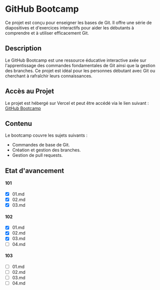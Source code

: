 # GitHub Bootcamp

Ce projet est conçu pour enseigner les bases de Git. Il offre une série de diapositives et d'exercices interactifs pour aider les débutants à comprendre et à utiliser efficacement Git.

## Description

Le GitHub Bootcamp est une ressource éducative interactive axée sur l'apprentissage des commandes fondamentales de Git ainsi que la gestion des branches. Ce projet est idéal pour les personnes débutant avec Git ou cherchant à rafraîchir leurs connaissances.

## Accès au Projet

Le projet est hébergé sur Vercel et peut être accédé via le lien suivant : [GitHub Bootcamp](https://github-bootcamp-4wulzukr4-fabienlpts-projects.vercel.app/?slideIndex=0&stepIndex=0)

## Contenu

Le bootcamp couvre les sujets suivants :

- Commandes de base de Git.
- Création et gestion des branches.
- Gestion de pull requests.

## Etat d'avancement

#### 101

- [x] 01.md
- [x] 02.md
- [x] 03.md

#### 102

- [x] 01.md
- [x] 02.md
- [x] 03.md
- [ ] 04.md

#### 103

- [ ] 01.md
- [ ] 02.md
- [ ] 03.md
- [ ] 04.md
